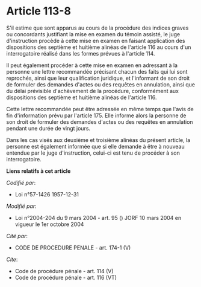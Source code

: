# Article 113-8

S'il estime que sont apparus au cours de la procédure des indices graves ou concordants justifiant la mise en examen du
témoin assisté, le juge d'instruction procède à cette mise en examen en faisant application des dispositions des septième et
huitième alinéas de l'article 116 au cours d'un interrogatoire réalisé dans les formes prévues à l'article 114. 

Il peut également procéder à cette mise en examen en adressant à la personne une lettre recommandée précisant chacun des
faits qui lui sont reprochés, ainsi que leur qualification juridique, et l'informant de son droit de formuler des demandes
d'actes ou des requêtes en annulation, ainsi que du délai prévisible d'achèvement de la procédure, conformément aux
dispositions des septième et huitième alinéas de l'article 116. 

Cette lettre recommandée peut être adressée en même temps que l'avis de fin d'information prévu par l'article 175. Elle
informe alors la personne de son droit de formuler des demandes d'actes ou des requêtes en annulation pendant une durée de
vingt jours. 

Dans les cas visés aux deuxième et troisième alinéas du présent article, la personne est également informée que si elle
demande à être à nouveau entendue par le juge d'instruction, celui-ci est tenu de procéder à son interrogatoire.

**Liens relatifs à cet article**

_Codifié par_:

  - Loi n°57-1426 1957-12-31

_Modifié par_:

  - Loi n°2004-204 du 9 mars 2004 - art. 95 () JORF 10 mars 2004 en vigueur le 1er octobre 2004

_Cité par_:

  - CODE DE PROCEDURE PENALE - art. 174-1 (V)

_Cite_:

  - Code de procédure pénale - art. 114 (V)
  - Code de procédure pénale - art. 116 (VT)
